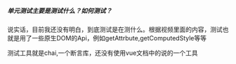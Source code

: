 ##### 单元测试主要是测试什么？如何测试？

说实话，目前我还没有明白，到底测试是在测什么。根据视频里面的内容，测试也就是用了一些原生DOM的Api，例如getAttrbute,getComputedStyle等等

测试工具就是chai,一个断言库，还没有使用vue文档中的说的一个工具